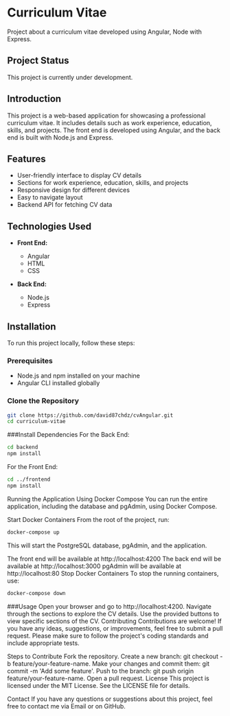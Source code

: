# Curriculum Vitae

Project about a curriculum vitae developed using Angular, Node with Express.

## Project Status

This project is currently under development.

## Introduction

This project is a web-based application for showcasing a professional curriculum vitae. It includes details such as work experience, education, skills, and projects. The front end is developed using Angular, and the back end is built with Node.js and Express.

## Features

- User-friendly interface to display CV details
- Sections for work experience, education, skills, and projects
- Responsive design for different devices
- Easy to navigate layout
- Backend API for fetching CV data

## Technologies Used

- **Front End:**
  - Angular
  - HTML
  - CSS

- **Back End:**
  - Node.js
  - Express

## Installation

To run this project locally, follow these steps:

### Prerequisites

- Node.js and npm installed on your machine
- Angular CLI installed globally

### Clone the Repository

```bash
git clone https://github.com/david87chdz/cvAngular.git
cd curriculum-vitae
```
###Install Dependencies
For the Back End:
```bash
cd backend
npm install
```
For the Front End:
```bash
cd ../frontend
npm install
```
Running the Application
Using Docker Compose
You can run the entire application, including the database and pgAdmin, using Docker Compose.

Start Docker Containers
From the root of the project, run:

```bash
docker-compose up
```
This will start the PostgreSQL database, pgAdmin, and the application.

The front end will be available at http://localhost:4200
The back end will be available at http://localhost:3000
pgAdmin will be available at http://localhost:80
Stop Docker Containers
To stop the running containers, use:

```bash
docker-compose down
````
###Usage
Open your browser and go to http://localhost:4200.
Navigate through the sections to explore the CV details.
Use the provided buttons to view specific sections of the CV.
Contributing
Contributions are welcome! If you have any ideas, suggestions, or improvements, feel free to submit a pull request. Please make sure to follow the project's coding standards and include appropriate tests.

Steps to Contribute
Fork the repository.
Create a new branch: git checkout -b feature/your-feature-name.
Make your changes and commit them: git commit -m 'Add some feature'.
Push to the branch: git push origin feature/your-feature-name.
Open a pull request.
License
This project is licensed under the MIT License. See the LICENSE file for details.

Contact
If you have any questions or suggestions about this project, feel free to contact me via Email or on GitHub.
